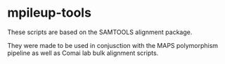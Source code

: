 mpileup-tools
================

These scripts are based on the SAMTOOLS alignment package.

They were made to be used in conjusction with the MAPS polymorphism pipeline as well as Comai lab bulk alignment scripts.
